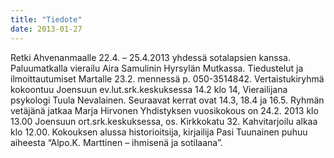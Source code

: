 ```yaml
---
title: "Tiedote"
date: 2013-01-27
---
```


Retki Ahvenanmaalle 22.4. – 25.4.2013 yhdessä sotalapsien kanssa. Paluumatkalla vierailu Aira Samulinin Hyrsylän Mutkassa. Tiedustelut ja ilmoittautumiset Martalle 23.2. mennessä p. 050-3514842. Vertaistukiryhmä kokoontuu Joensuun ev.lut.srk.keskuksessa 14.2 klo 14, Vierailijana psykologi Tuula Nevalainen. Seuraavat kerrat ovat 14.3, 18.4 ja 16.5. Ryhmän vetäjänä jatkaa Marja Hirvonen Yhdistyksen vuosikokous on 24.2. 2013 klo 13.00 Joensuun ort.srk.keskuksessa, os. Kirkkokatu 32. Kahvitarjoilu alkaa klo 12.00. Kokouksen alussa historioitsija, kirjailija Pasi Tuunainen puhuu aiheesta “Alpo.K. Marttinen – ihmisenä ja sotilaana”.
